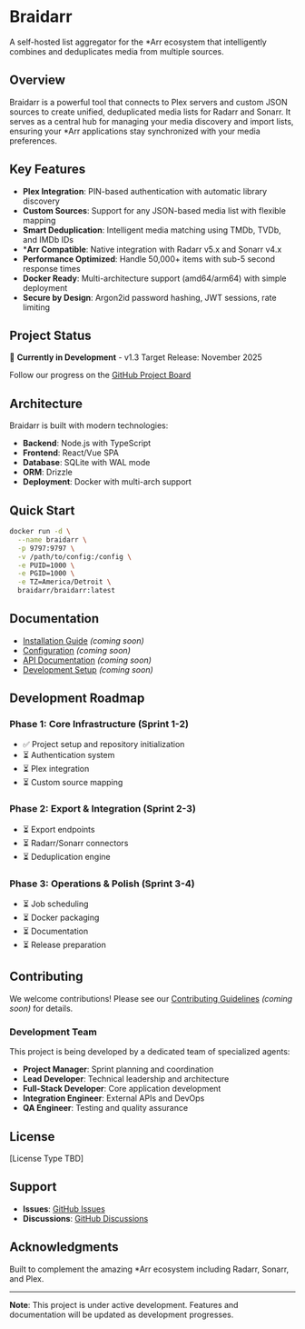 # Braidarr

A self-hosted list aggregator for the *Arr ecosystem that intelligently combines and deduplicates media from multiple sources.

## Overview

Braidarr is a powerful tool that connects to Plex servers and custom JSON sources to create unified, deduplicated media lists for Radarr and Sonarr. It serves as a central hub for managing your media discovery and import lists, ensuring your *Arr applications stay synchronized with your media preferences.

## Key Features

- **Plex Integration**: PIN-based authentication with automatic library discovery
- **Custom Sources**: Support for any JSON-based media list with flexible mapping
- **Smart Deduplication**: Intelligent media matching using TMDb, TVDb, and IMDb IDs
- ***Arr Compatible**: Native integration with Radarr v5.x and Sonarr v4.x
- **Performance Optimized**: Handle 50,000+ items with sub-5 second response times
- **Docker Ready**: Multi-architecture support (amd64/arm64) with simple deployment
- **Secure by Design**: Argon2id password hashing, JWT sessions, rate limiting

## Project Status

🚧 **Currently in Development** - v1.3 Target Release: November 2025

Follow our progress on the [GitHub Project Board](https://github.com/[username]/braidarr/projects/1)

## Architecture

Braidarr is built with modern technologies:
- **Backend**: Node.js with TypeScript
- **Frontend**: React/Vue SPA
- **Database**: SQLite with WAL mode
- **ORM**: Drizzle
- **Deployment**: Docker with multi-arch support

## Quick Start

```bash
docker run -d \
  --name braidarr \
  -p 9797:9797 \
  -v /path/to/config:/config \
  -e PUID=1000 \
  -e PGID=1000 \
  -e TZ=America/Detroit \
  braidarr/braidarr:latest
```

## Documentation

- [Installation Guide](docs/installation.md) *(coming soon)*
- [Configuration](docs/configuration.md) *(coming soon)*
- [API Documentation](docs/api.md) *(coming soon)*
- [Development Setup](docs/development.md) *(coming soon)*

## Development Roadmap

### Phase 1: Core Infrastructure (Sprint 1-2)
- ✅ Project setup and repository initialization
- ⏳ Authentication system
- ⏳ Plex integration
- ⏳ Custom source mapping

### Phase 2: Export & Integration (Sprint 2-3)
- ⏳ Export endpoints
- ⏳ Radarr/Sonarr connectors
- ⏳ Deduplication engine

### Phase 3: Operations & Polish (Sprint 3-4)
- ⏳ Job scheduling
- ⏳ Docker packaging
- ⏳ Documentation
- ⏳ Release preparation

## Contributing

We welcome contributions! Please see our [Contributing Guidelines](CONTRIBUTING.md) *(coming soon)* for details.

### Development Team

This project is being developed by a dedicated team of specialized agents:
- **Project Manager**: Sprint planning and coordination
- **Lead Developer**: Technical leadership and architecture
- **Full-Stack Developer**: Core application development
- **Integration Engineer**: External APIs and DevOps
- **QA Engineer**: Testing and quality assurance

## License

[License Type TBD]

## Support

- **Issues**: [GitHub Issues](https://github.com/[username]/braidarr/issues)
- **Discussions**: [GitHub Discussions](https://github.com/[username]/braidarr/discussions)

## Acknowledgments

Built to complement the amazing *Arr ecosystem including Radarr, Sonarr, and Plex.

---

**Note**: This project is under active development. Features and documentation will be updated as development progresses.